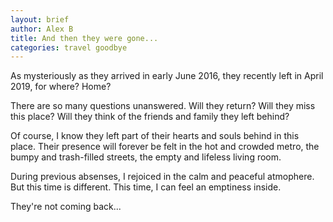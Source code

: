```yaml
---
layout: brief
author: Alex B
title: And then they were gone...
categories: travel goodbye
---
```


As mysteriously as they arrived in early June 2016, they recently left in April 2019, for where? Home?

There are so many questions unanswered. Will they return? Will they miss this place? Will they think of the friends and family they left behind?

Of course, I know they left part of their hearts and souls behind in this place. Their presence will forever be felt in the hot and crowded metro, the bumpy and trash-filled streets, the empty and lifeless living room.

During previous absenses, I rejoiced in the calm and peaceful atmophere. But this time is different. This time, I can feel an emptiness inside.

They're not coming back...